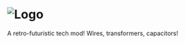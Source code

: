 ![Logo](https://raw.githubusercontent.com/BluSunrize/ImmersiveEngineering/1.7.10/src/main/resources/assets/immersiveengineering/logo.png)
==============

A retro-futuristic tech mod!
Wires, transformers, capacitors!